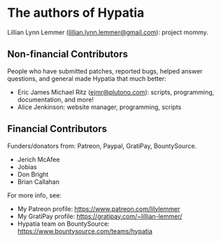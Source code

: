 # The authors of Hypatia

Lillian Lynn Lemmer (lillian.lynn.lemmer@gmail.com): project mommy.

## Non-financial Contributors

People who have submitted patches, reported bugs, helped answer questions, and general made Hypatia that much better:

  * Eric James Michael Ritz (ejmr@plutono.com): scripts, programming, documentation, and more!
  * Alice Jenkinson: website manager, programming, scripts

## Financial Contributors

Funders/donators from: Patreon, Paypal, GratiPay, BountySource.

  * Jerich McAfee
  * Jobias
  * Don Bright
  * Brian Callahan

For more info, see:

  * My Patreon profile: https://www.patreon.com/lilylemmer
  * My GratiPay profile: https://gratipay.com/~lillian-lemmer/
  * Hypatia team on BountySource: https://www.bountysource.com/teams/hypatia
